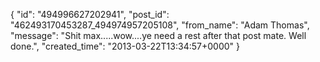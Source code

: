  {
   "id": "494996627202941",
   "post_id": "462493170453287_494974957205108",
   "from_name": "Adam Thomas",
   "message": "Shit max.....wow....ye need a rest after that post mate. Well done.",
   "created_time": "2013-03-22T13:34:57+0000"
 }
